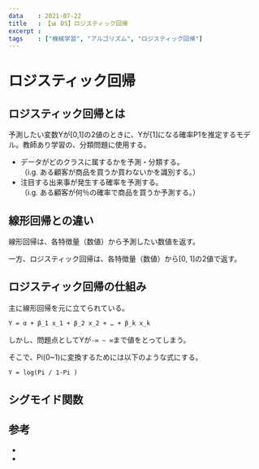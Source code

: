 ```yaml
---
data    : 2021-07-22
title   : 【📊 DS】ロジスティック回帰
excerpt :
tags    : ["機械学習", "アルゴリズム", "ロジスティック回帰"]
---
```

# ロジスティック回帰
## ロジスティック回帰とは
予測したい変数Yが[0,1]の2値のときに、Yが[1]になる確率P1を推定するモデル。教師あり学習の、分類問題に使用する。

+ データがどのクラスに属するかを予測・分類する。<br>
（i.g. ある顧客が商品を買うか買わないかを識別する。）
+ 注目する出来事が発生する確率を予測する。<br>
（i.g. ある顧客が何％の確率で商品を買うか予測する。）


## 線形回帰との違い
線形回帰は、各特徴量（数値）から予測したい数値を返す。

一方、ロジスティック回帰は、各特徴量（数値）から[0, 1]の2値で返す。


## ロジスティック回帰の仕組み
主に線形回帰を元に立てられている。
```latex
Y = α + β_1 x_1 + β_2 x_2 + … + β_k x_k
```
しかし、問題点としてYが`-∞ ~ ∞`まで値をとってしまう。

そこで、Pi(0~1)に変換するためには以下のような式にする。
```latex
Y = log(Pi / 1-Pi )
```

## シグモイド関数



## 参考
+
+
